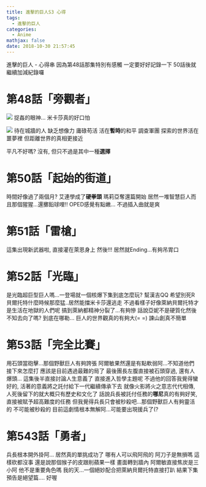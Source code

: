 ```yaml
---
title: 進擊的巨人S3 心得
tags:
  - 進擊的巨人
categories:
  - Anime
mathjax: false
date: 2018-10-30 21:57:45
---
```


進擊的巨人 - 心得串
因為第48話那集特別有感觸 一定要好好記錄一下
50話後就繼續加減紀錄囉

<!--more-->

# 第48話「旁觀者」


![](https://i.imgur.com/aT8Ftrq.gif)
捉姦的眼神... 米卡莎真的好口怕




![](https://i.imgur.com/x3L4bk2.gif)
待在城牆的人 缺乏想像力 庸碌苟活 活在**暫時**的和平
調查軍團 探索的世界活在噩夢裡 但距離世界的真相更接近

平凡不好嗎?
沒有, 但只不過是其中一種**選擇**

# 第50話「起始的街道」
時間好像過了兩個月? 艾連學成了**硬拳頭** 瑪莉亞奪還篇開始 居然一堆智慧巨人而且那個猩猩...還擲鉛球哩!!
OPED感覺有點嫩... 不過插入曲就是爽

# 第51話「雷槍」
這集出現新武器啦, 直接灌在萊恩身上 然後!!! 居然就Ending...有夠吊胃口


# 第52話「光臨」
是光臨超巨型巨人嗎...一登場就一個核爆下集到底怎麼玩? 幫漢吉QQ 希望別死R
貝爾托特什麼時候那麼猛..居然能擋米卡莎還逃走
不過看樣子好像萊納貝爾托特才是生活在地獄的人們呢
搞到萊納都精神分裂了...有夠慘
話說亞妮不是硬質化然後不知去向了嗎? 到底在哪勒...
巨人的世界觀真的有夠大(= =) 諫山創真不簡單

# 第53話「完全比賽」
用石頭當砲擊...那個野獸巨人有夠誇張
阿爾敏果然還是有點軟弱阿...不知道他們接下來怎麼打 應該是目前遇過最難的局了
最後團長左腹直接被石頭穿過, 還有人爆頭...
這集後半直接討論人生意義了 直接進入哲學主題呢
不過他的回答我覺得蠻好的, 活著的意義將之託付給下一代繼續傳承下去
就像火影將火之意志代代相傳, 人死後留下的就大概只有歷史和文化了
話說兵長被託付任務的**哪尼**真的有夠好笑, 直接被賦予超高難度的任務
但我覺得兵長只會被秒殺吧...那個野獸巨人有夠靈活的 不可能被秒殺的
目前這劇情根本無解阿...可能要出現援兵了(?

# 第543話「勇者」
兵長根本開外掛阿... 居然真的單挑成功了
哪有人可以飛阿飛的 阿刀子是無損嗎 這樣砍都沒事 還是說那個猴子的皮跟削蘋果一樣
畫面轉到牆內
阿爾敏直接焦炭是三小阿 他不是重要角色嗎
我的天...一個絕妙配合把萊納貝爾托特直接打趴
結果下集預告是絕望篇....
好喔

